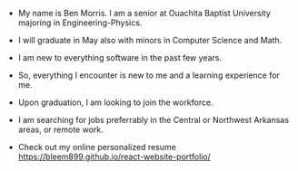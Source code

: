- My name is Ben Morris. I am a senior at Ouachita Baptist University majoring in Engineering-Physics. 
- I will graduate in May also with minors in Computer Science and Math.
- I am new to everything software in the past few years. 
- So, everything I encounter is new to me and a learning experience for me.

- Upon graduation, I am looking to join the workforce.
- I am searching for jobs preferrably in the Central or Northwest Arkansas areas, or remote work.
- Check out my online personalized resume https://bleem899.github.io/react-website-portfolio/
